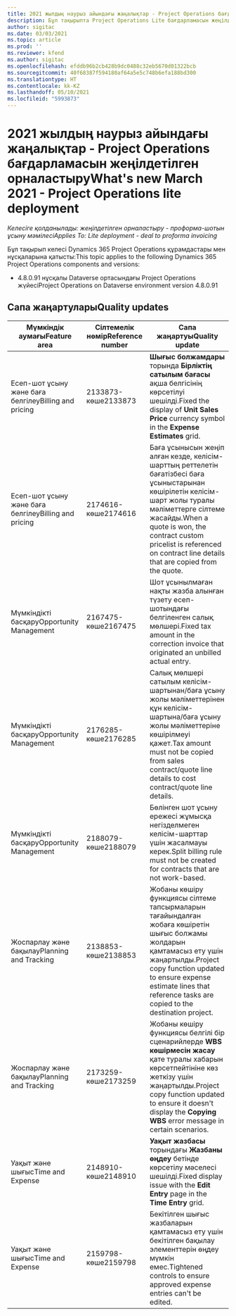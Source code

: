 ```yaml
---
title: 2021 жылдың наурыз айындағы жаңалықтар - Project Operations бағдарламасын жеңілдетілген орналастыру
description: Бұл тақырыпта Project Operations Lite бағдарламасын жеңілдетілген орналастырудың 2021 жылғы наурыз айы шығарылымындағы сапа жаңартулары туралы ақпарат берілген.
author: sigitac
ms.date: 03/03/2021
ms.topic: article
ms.prod: ''
ms.reviewer: kfend
ms.author: sigitac
ms.openlocfilehash: efddb96b2cb428b9dc0488c32eb5670d01322bcb
ms.sourcegitcommit: 40f68387f594180af64a5e5c748b6efa188bd300
ms.translationtype: HT
ms.contentlocale: kk-KZ
ms.lasthandoff: 05/10/2021
ms.locfileid: "5993873"
---
```

# <a name="whats-new-march-2021---project-operations-lite-deployment"></a><span data-ttu-id="45315-103">2021 жылдың наурыз айындағы жаңалықтар - Project Operations бағдарламасын жеңілдетілген орналастыру</span><span class="sxs-lookup"><span data-stu-id="45315-103">What's new March 2021 - Project Operations lite deployment</span></span>

<span data-ttu-id="45315-104">_Келесіге қолданылады: жеңілдетілген орналастыру - проформа-шотын ұсыну мәмілесі_</span><span class="sxs-lookup"><span data-stu-id="45315-104">_Applies To: Lite deployment - deal to proforma invoicing_</span></span>


<span data-ttu-id="45315-105">Бұл тақырып келесі Dynamics 365 Project Operations құрамдастары мен нұсқаларына қатысты:</span><span class="sxs-lookup"><span data-stu-id="45315-105">This topic applies to the following Dynamics 365 Project Operations components and versions:</span></span>

- <span data-ttu-id="45315-106">4.8.0.91 нұсқалы Dataverse ортасындағы Project Operations жүйесі</span><span class="sxs-lookup"><span data-stu-id="45315-106">Project Operations on Dataverse environment version 4.8.0.91</span></span> 

## <a name="quality-updates"></a><span data-ttu-id="45315-107">Сапа жаңартулары</span><span class="sxs-lookup"><span data-stu-id="45315-107">Quality updates</span></span>

| <span data-ttu-id="45315-108">**Мүмкіндік аумағы**</span><span class="sxs-lookup"><span data-stu-id="45315-108">**Feature area**</span></span> | <span data-ttu-id="45315-109">**Сілтемелік нөмір**</span><span class="sxs-lookup"><span data-stu-id="45315-109">**Reference number**</span></span> | <span data-ttu-id="45315-110">**Сапа жаңартуы**</span><span class="sxs-lookup"><span data-stu-id="45315-110">**Quality update**</span></span> |
| --- | --- | --- |
| <span data-ttu-id="45315-111">Есеп-шот ұсыну және баға белгілеу</span><span class="sxs-lookup"><span data-stu-id="45315-111">Billing and pricing</span></span> | <span data-ttu-id="45315-112">2133873-көше</span><span class="sxs-lookup"><span data-stu-id="45315-112">2133873</span></span> | <span data-ttu-id="45315-113">**Шығыс болжамдары** торында **Бірліктің сатылым бағасы** ақша белгісінің көрсетілуі шешілді.</span><span class="sxs-lookup"><span data-stu-id="45315-113">Fixed the display of **Unit Sales Price** currency symbol in the **Expense Estimates** grid.</span></span> |
| <span data-ttu-id="45315-114">Есеп-шот ұсыну және баға белгілеу</span><span class="sxs-lookup"><span data-stu-id="45315-114">Billing and pricing</span></span> | <span data-ttu-id="45315-115">2174616-көше</span><span class="sxs-lookup"><span data-stu-id="45315-115">2174616</span></span> | <span data-ttu-id="45315-116">Баға ұсынысын жеңіп алған кезде, келісім-шарттың реттелетін бағатізбесі баға ұсыныстарынан көшірілетін келісім-шарт жолы туралы мәліметтерге сілтеме жасайды.</span><span class="sxs-lookup"><span data-stu-id="45315-116">When a quote is won, the contract custom pricelist is referenced on contract line details that are copied from the quote.</span></span> |
| <span data-ttu-id="45315-117">Мүмкіндікті басқару</span><span class="sxs-lookup"><span data-stu-id="45315-117">Opportunity Management</span></span> | <span data-ttu-id="45315-118">2167475-көше</span><span class="sxs-lookup"><span data-stu-id="45315-118">2167475</span></span> | <span data-ttu-id="45315-119">Шот ұсынылмаған нақты жазба алынған түзету есеп-шотындағы белгіленген салық мөлшері.</span><span class="sxs-lookup"><span data-stu-id="45315-119">Fixed tax amount in the correction invoice that originated an unbilled actual entry.</span></span> |
| <span data-ttu-id="45315-120">Мүмкіндікті басқару</span><span class="sxs-lookup"><span data-stu-id="45315-120">Opportunity Management</span></span> | <span data-ttu-id="45315-121">2176285-көше</span><span class="sxs-lookup"><span data-stu-id="45315-121">2176285</span></span> | <span data-ttu-id="45315-122">Салық мөлшері сатылым келісім-шартынан/баға ұсыну жолы мәліметтерінен құн келісім-шартына/баға ұсыну жолы мәліметтеріне көшірілмеуі қажет.</span><span class="sxs-lookup"><span data-stu-id="45315-122">Tax amount must not be copied from sales contract/quote line details to cost contract/quote line details.</span></span> |
| <span data-ttu-id="45315-123">Мүмкіндікті басқару</span><span class="sxs-lookup"><span data-stu-id="45315-123">Opportunity Management</span></span> | <span data-ttu-id="45315-124">2188079-көше</span><span class="sxs-lookup"><span data-stu-id="45315-124">2188079</span></span> | <span data-ttu-id="45315-125">Бөлінген шот ұсыну ережесі жұмысқа негізделмеген келісім-шарттар үшін жасалмауы керек.</span><span class="sxs-lookup"><span data-stu-id="45315-125">Split billing rule must not be created for contracts that are not work-based.</span></span> |
| <span data-ttu-id="45315-126">Жоспарлау және бақылау</span><span class="sxs-lookup"><span data-stu-id="45315-126">Planning and Tracking</span></span> | <span data-ttu-id="45315-127">2138853-көше</span><span class="sxs-lookup"><span data-stu-id="45315-127">2138853</span></span> | <span data-ttu-id="45315-128">Жобаны көшіру функциясы сілтеме тапсырмаларын тағайындалған жобаға көшіретін шығыс болжамы жолдарын қамтамасыз ету үшін жаңартылды.</span><span class="sxs-lookup"><span data-stu-id="45315-128">Project copy function updated to ensure expense estimate lines that reference tasks are copied to the destination project.</span></span> |
| <span data-ttu-id="45315-129">Жоспарлау және бақылау</span><span class="sxs-lookup"><span data-stu-id="45315-129">Planning and Tracking</span></span> | <span data-ttu-id="45315-130">2173259-көше</span><span class="sxs-lookup"><span data-stu-id="45315-130">2173259</span></span> | <span data-ttu-id="45315-131">Жобаны көшіру функциясы белгілі бір сценарийлерде **WBS көшірмесін жасау** қате туралы хабарын көрсетпейтініне көз жеткізу үшін жаңартылды.</span><span class="sxs-lookup"><span data-stu-id="45315-131">Project copy function updated to ensure it doesn't display the **Copying WBS** error message in certain scenarios.</span></span> |
| <span data-ttu-id="45315-132">Уақыт және шығыс</span><span class="sxs-lookup"><span data-stu-id="45315-132">Time and Expense</span></span> | <span data-ttu-id="45315-133">2148910-көше</span><span class="sxs-lookup"><span data-stu-id="45315-133">2148910</span></span> | <span data-ttu-id="45315-134">**Уақыт жазбасы** торындағы **Жазбаны өңдеу** бетінде көрсетілу мәселесі шешілді.</span><span class="sxs-lookup"><span data-stu-id="45315-134">Fixed display issue with the **Edit Entry** page in the **Time Entry** grid.</span></span> |
| <span data-ttu-id="45315-135">Уақыт және шығыс</span><span class="sxs-lookup"><span data-stu-id="45315-135">Time and Expense</span></span> | <span data-ttu-id="45315-136">2159798-көше</span><span class="sxs-lookup"><span data-stu-id="45315-136">2159798</span></span> | <span data-ttu-id="45315-137">Бекітілген шығыс жазбаларын қамтамасыз ету үшін бекітілген бақылау элементтерін өңдеу мүмкін емес.</span><span class="sxs-lookup"><span data-stu-id="45315-137">Tightened controls to ensure approved expense entries can't be edited.</span></span> |


